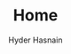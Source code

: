 ---
layout: home
title: Home
landing-title: 'The Price of Creation'
description: 'Poems + More'
image:
author: Hyder Hasnain
---